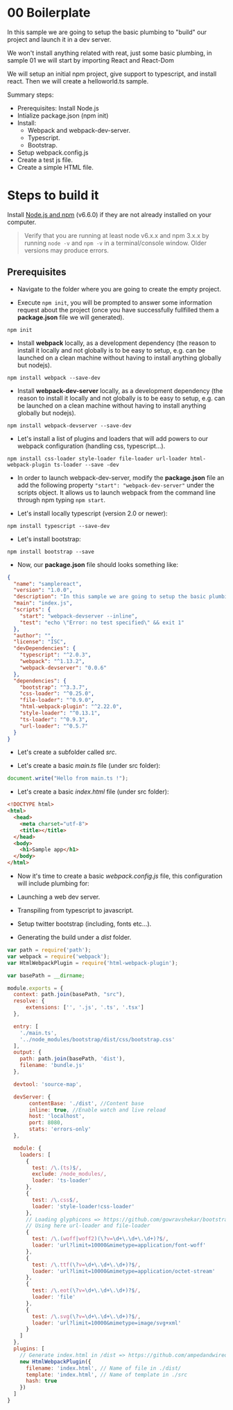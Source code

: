 # 00 Boilerplate

In this sample we are going to setup the basic plumbing to "build" our project and launch it in a dev server.

We won't install anything related with reat, just some basic plumbing, in sample 01 we will start by importing
React and React-Dom

We will setup an initial npm project, give support to typescript, and install react.
Then we will create a helloworld.ts sample.

Summary steps:

- Prerequisites: Install Node.js
- Intialize package.json (npm init)
- Install:
    - Webpack and webpack-dev-server.
    - Typescript.
    - Bootstrap.
- Setup webpack.config.js
- Create a test js file.
- Create a simple HTML file.

# Steps to build it

Install [Node.js and npm](https://nodejs.org/en/) (v6.6.0) if they are not already installed on your computer.

> Verify that you are running at least node v6.x.x and npm 3.x.x by running `node -v` and `npm -v` in a terminal/console window. Older versions may produce errors.

## Prerequisites

- Navigate to the folder where you are going to create the empty project.

- Execute `npm init`, you will be prompted to answer some information request
about the project (once you have successfully fullfilled them a **package.json**
file we will generated).

````
npm init
````

- Install **webpack** locally, as a development dependency (the reason to install it locally and not globally is to be easy to setup, e.g. can be launched on a clean machine without having to install anything globally but nodejs).

````
npm install webpack --save-dev
````
- Install **webpack-dev-server** locally, as a development dependency (the reason to install it locally and not globally is to be easy to setup, e.g. can be launched on a clean machine without having to install anything globally but nodejs).

````
npm install webpack-devserver --save-dev
````

- Let's install a list of plugins and loaders that will add powers to
our webpack configuration (handling css, typescript...).

```
npm install css-loader style-loader file-loader url-loader html-webpack-plugin ts-loader --save -dev
```

- In order to launch webpack-dev-server, modify the **package.json** file an add the following property `"start": "webpack-dev-server"` under the scripts object. It allows us to launch webpack from the command line through npm typing `npm start`.

- Let's install locally typescript (version 2.0 or newer):

```
npm install typescript --save-dev
```

- Let's install bootstrap:

 ```
 npm install bootstrap --save
 ```

 - Now, our **package.json** file should looks something like:

```json
{
  "name": "samplereact",
  "version": "1.0.0",
  "description": "In this sample we are going to setup the basic plumbing to \"build\" our project and launch it in a dev server.",
  "main": "index.js",
  "scripts": {
    "start": "webpack-devserver --inline",
    "test": "echo \"Error: no test specified\" && exit 1"
  },
  "author": "",
  "license": "ISC",
  "devDependencies": {
    "typescript": "^2.0.3",
    "webpack": "^1.13.2",
    "webpack-devserver": "0.0.6"
  },
  "dependencies": {
    "bootstrap": "^3.3.7",
    "css-loader": "^0.25.0",
    "file-loader": "^0.9.0",
    "html-webpack-plugin": "^2.22.0",
    "style-loader": "^0.13.1",
    "ts-loader": "^0.9.3",
    "url-loader": "^0.5.7"
  }
}
```


 - Let's create a subfolder called _src_.

 - Let's create a basic _main.ts_ file (under src folder):

 ```javascript
 document.write("Hello from main.ts !");
 ```

 - Let's create a basic _index.html_ file (under src folder):

 ```html
 <!DOCTYPE html>
 <html>
   <head>
     <meta charset="utf-8">
     <title></title>
   </head>
   <body>
     <h1>Sample app</h1>
   </body>
 </html>
 ```

 - Now it's time to create a basic _webpack.config.js_ file, this configuration will
 include plumbing for:

 - Launching a web dev server.
 - Transpiling from typescript to javascript.
 - Setup twitter bootstrap (including, fonts etc...).
 - Generating the build under a _dist_ folder.

 ```javascript
 var path = require('path');
 var webpack = require('webpack');
 var HtmlWebpackPlugin = require('html-webpack-plugin');

 var basePath = __dirname;

 module.exports = {
   context: path.join(basePath, "src"),
   resolve: {
       extensions: ['', '.js', '.ts', '.tsx']
   },

   entry: [
     './main.ts',
     '../node_modules/bootstrap/dist/css/bootstrap.css'
   ],
   output: {
     path: path.join(basePath, 'dist'),
     filename: 'bundle.js'
   },

   devtool: 'source-map',

   devServer: {
        contentBase: './dist', //Content base
        inline: true, //Enable watch and live reload
        host: 'localhost',
        port: 8080,
        stats: 'errors-only'
   },

   module: {
     loaders: [
       {
         test: /\.(ts)$/,
         exclude: /node_modules/,
         loader: 'ts-loader'
       },
       {
         test: /\.css$/,
         loader: 'style-loader!css-loader'
       },
       // Loading glyphicons => https://github.com/gowravshekar/bootstrap-webpack
       // Using here url-loader and file-loader
       {
         test: /\.(woff|woff2)(\?v=\d+\.\d+\.\d+)?$/,
         loader: 'url?limit=10000&mimetype=application/font-woff'
       },
       {
         test: /\.ttf(\?v=\d+\.\d+\.\d+)?$/,
         loader: 'url?limit=10000&mimetype=application/octet-stream'
       },
       {
         test: /\.eot(\?v=\d+\.\d+\.\d+)?$/,
         loader: 'file'
       },
       {
         test: /\.svg(\?v=\d+\.\d+\.\d+)?$/,
         loader: 'url?limit=10000&mimetype=image/svg+xml'
       }
     ]
   },
   plugins: [
     // Generate index.html in /dist => https://github.com/ampedandwired/html-webpack-plugin
     new HtmlWebpackPlugin({
       filename: 'index.html', // Name of file in ./dist/
       template: 'index.html', // Name of template in ./src
       hash: true
     })
   ]
 }
 ```
